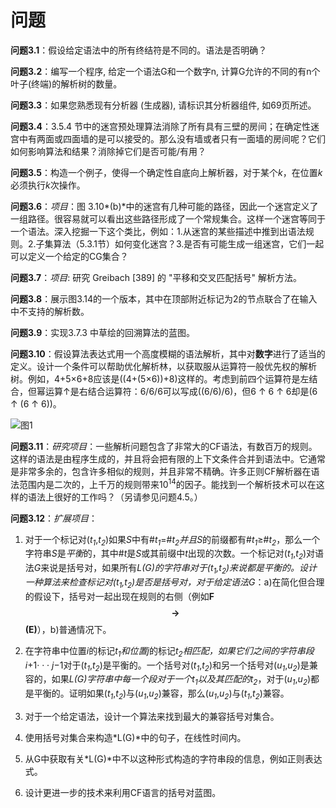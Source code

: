 # 问题

**问题3.1**：假设给定语法中的所有终结符是不同的。语法是否明确？

**问题3.2**：编写一个程序, 给定一个语法G和一个数字n, 计算G允许的不同的有n个叶子(终端)的解析树的数量。

**问题3.3**：如果您熟悉现有分析器 (生成器), 请标识其分析器组件, 如69页所述。

**问题3.4**：3.5.4 节中的迷宫预处理算法消除了所有具有三壁的房间；在确定性迷宫中有两面或四面墙的是可以接受的。那么没有墙或者只有一面墙的房间呢？它们如何影响算法和结果？消除掉它们是否可能/有用？

**问题3.5**：构造一个例子，使得一个确定性自底向上解析器，对于某个*k*，在位置*k*必须执行*k*次操作。

**问题3.6**：*项目*：图 3.10*(b)*中的迷宫有几种可能的路径，因此一个迷宫定义了一组路径。很容易就可以看出这些路径形成了一个常规集合。这样一个迷宫等同于一个语法。深入挖掘一下这个类比，例如：1.从迷宫的某些描述中推到出语法规则。2.子集算法（5.3.1节）如何变化迷宫？3.是否有可能生成一组迷宫，它们一起可以定义一个给定的CG集合？

**问题3.7**：*项目*: 研究 Greibach [389] 的 "平移和交叉匹配括号" 解析方法。

**问题3.8**：展示图3.14的一个版本，其中在顶部附近标记为2的节点联合了在输入中不支持的解析数。

**问题3.9**：实现3.7.3 中草绘的回溯算法的蓝图。

**问题3.10**：假设算法表达式用一个高度模糊的语法解析，其中对**数字**进行了适当的定义。设计一个条件可以帮助优化解析林，以获取服从运算符一般优先权的解析树。例如，4+5×6+8应该是((4+(5×6))+8)这样的。考虑到前四个运算符是左结合，但幂运算↑是右结合运算符：6/6/6可以写成((6/6)/6)，但6 ↑ 6 ↑ 6却是(6 ↑ (6 ↑ 6))。

![图1](../../img/3.12_1.png)

**问题3.11**：*研究项目*：一些解析问题包含了非常大的CF语法，有数百万的规则。这样的语法是由程序生成的，并且将会把有限的上下文条件合并到语法中。它通常是非常多余的，包含许多相似的规则，并且非常不精确。许多正则CF解析器在语法范围内是二次的，上千万的规则带来10<sup>14</sup>的因子。能找到一个解析技术可以在这样的语法上很好的工作吗？（另请参见问题4.5。）

**问题3.12**：*扩展项目*： 

1. 对于一个标记对(*t<sub>1</sub>*,*t<sub>2</sub>*)如果*S*中有#*t<sub>1</sub>*=#*t<sub>2</sub>*并且*S*的前缀都有#*t<sub>1</sub>*≥#*t<sub>2</sub>*，那么一个字符串*S*是*平衡*的，其中#*t*是*S*或其前缀中*t*出现的次数。一个标记对(*t<sub>1</sub>*,*t<sub>2</sub>*)对语法*G*来说是括号对，如果所有*L(G)*的字符串对于(*t<sub>1</sub>*,*t<sub>2</sub>*)来说都是平衡的。设计一种算法来检查标记对(*t<sub>1</sub>*,*t<sub>2</sub>*)是否是括号对，对于给定语法*G*：a)在简化但合理的假设下，括号对一起出现在规则的右侧（例如**F $$\rightarrow$$ (E)**），b)普通情况下。

2. 在字符串中位置*i*的标记*t<sub>1</sub>*和位置*j*的标记*t<sub>2</sub>*相匹配，如果它们之间的字符串段*i*+1· · · *j*−1对于(*t<sub>1</sub>*,*t<sub>2</sub>*)是平衡的。一个括号对(*t<sub>1</sub>*,*t<sub>2</sub>*)和另一个括号对(*u<sub>1</sub>*,*u<sub>2</sub>*)是兼容的，如果*L(G)*字符串中每一个段对于一个*t<sub>1</sub>*以及其匹配的*t<sub>2</sub>*，对于(*u<sub>1</sub>*,*u<sub>2</sub>*)都是平衡的。证明如果(*t<sub>1</sub>*,*t<sub>2</sub>*)与(*u<sub>1</sub>*,*u<sub>2</sub>*)兼容，那么(*u<sub>1</sub>*,*u<sub>2</sub>*)与(*t<sub>1</sub>*,*t<sub>2</sub>*)兼容。

3. 对于一个给定语法，设计一个算法来找到最大的兼容括号对集合。

4. 使用括号对集合来构造*L(G)*中的句子，在线性时间内。

5. 从G中获取有关*L(G)*中不以这种形式构造的字符串段的信息，例如正则表达式。

6. 设计更进一步的技术来利用CF语言的括号对蓝图。
